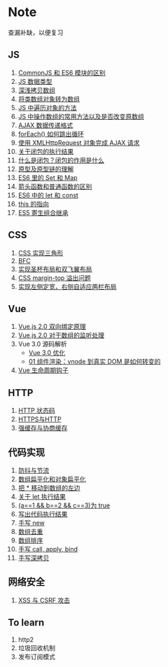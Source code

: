 # Note
查漏补缺，以便复习

## JS
1. [CommonJS 和 ES6 模块的区别](https://github.com/LinDaiDai/niubility-coding-js/blob/master/JavaScript/ES6+/%E4%B8%80%E7%AF%87%E4%B8%8D%E6%98%AF%E6%A0%87%E9%A2%98%E5%85%9A%E7%9A%84CommonJS%E5%92%8CES6%E6%A8%A1%E5%9D%97%E8%A7%84%E8%8C%83%E8%AE%B2%E8%A7%A3.md)
2. [JS 数据类型](https://github.com/MaMaFish/Note/issues/2)
3. [深浅拷贝数组](https://github.com/MaMaFish/Note/issues/3)
4. [将类数组对象转为数组](https://github.com/MaMaFish/Note/issues/4)
5. [JS 中遍历对象的方法](https://github.com/MaMaFish/Note/issues/6)
6. [JS 中操作数组的常用方法以及是否改变原数组](https://github.com/MaMaFish/Note/issues/7)
7. [AJAX 数据传递格式](https://github.com/MaMaFish/Note/issues/8)
8. [forEach() 如何跳出循环](https://github.com/MaMaFish/Note/issues/9)
9. [使用 XMLHttpRequest 对象完成 AJAX 请求](https://github.com/MaMaFish/Note/issues/10)
10. [关于闭包的执行结果](https://github.com/MaMaFish/Note/issues/12)
11. [什么是闭包？闭包的作用是什么](https://github.com/MaMaFish/Note/issues/13)
12. [原型及原型链的理解](https://github.com/MaMaFish/Note/issues/14)
13. [ES6 里的 Set 和 Map](https://github.com/MaMaFish/Note/issues/15)
14. [箭头函数和普通函数的区别](https://github.com/MaMaFish/Note/issues/16)
15. [ES6 中的 let 和 const](https://github.com/MaMaFish/Note/issues/17)
16. [this 的指向](https://github.com/MaMaFish/Note/issues/18)
17. [ES5 寄生组合继承](https://github.com/MaMaFish/Note/issues/24)


## CSS
1. [CSS 实现三角形](https://github.com/MaMaFish/Interview-Question/issues/1)
2. [BFC](https://zhuanlan.zhihu.com/p/25321647)
3. [实现圣杯布局和双飞翼布局](https://github.com/MaMaFish/Note/issues/23)
4. [CSS margin-top 溢出问题](https://github.com/MaMaFish/Note/issues/40)
5. [实现左侧定宽，右侧自适应两栏布局](https://github.com/MaMaFish/Note/issues/41)

## Vue
1. [Vue.js 2.0 双向绑定原理](https://segmentfault.com/a/1190000006599500#comment-area)
2. [Vue.js 2.0 对于数组的监听处理](https://www.cnblogs.com/ming1025/p/13082822.html)
3. Vue 3.0 源码解析
   - [Vue 3.0 优化](https://github.com/MaMaFish/Note/issues/38)
   - [01 组件渲染：vnode 到真实 DOM 是如何转变的](https://github.com/MaMaFish/Note/issues/39)
4. [Vue 生命周期钩子](https://github.com/MaMaFish/Note/issues/5)

## HTTP
1. [HTTP 状态码](https://github.com/MaMaFish/Note/issues/19)
2. [HTTPS与HTTP](https://juejin.cn/post/6844903504046211079)
3. [强缓存与协商缓存](https://github.com/MaMaFish/Note/issues/29)

## 代码实现
1. [防抖与节流](https://github.com/MaMaFish/Note/issues/27)
2. [数组扁平化和对象扁平化](https://github.com/MaMaFish/Note/issues/34)
3. [把 * 移动到数组的左边](https://github.com/MaMaFish/Note/issues/11)
4. [关于 let 执行结果](https://github.com/MaMaFish/Note/issues/20)
5. [(a==1 && b==2 && c==3)为 true](https://github.com/MaMaFish/Note/issues/25)
6. [写出代码执行结果](https://github.com/MaMaFish/Note/issues/26)
7. [手写 new](https://github.com/MaMaFish/Note/issues/30)
8. [数组去重](https://github.com/MaMaFish/Note/issues/31)
9. [数组排序](https://github.com/MaMaFish/Note/issues/32)
10. [手写 call, apply, bind](https://github.com/MaMaFish/Note/issues/35)
11. [手写深拷贝](https://github.com/MaMaFish/Note/issues/36)

## 网络安全
1. [XSS 与 CSRF 攻击](https://github.com/MaMaFish/Note/issues/28)

## To learn
1. http2
2. 垃圾回收机制
3. 发布订阅模式
